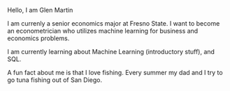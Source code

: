 Hello, I am Glen Martin

I am currenly a senior economics major at Fresno State. 
I want to become an econometrician who utilizes machine learning for business and economics problems.

I am currently learning about Machine Learning (introductory stuff), and SQL.

A fun fact about me is that I love fishing. Every summer my dad and I try to go tuna fishing out of San Diego.

